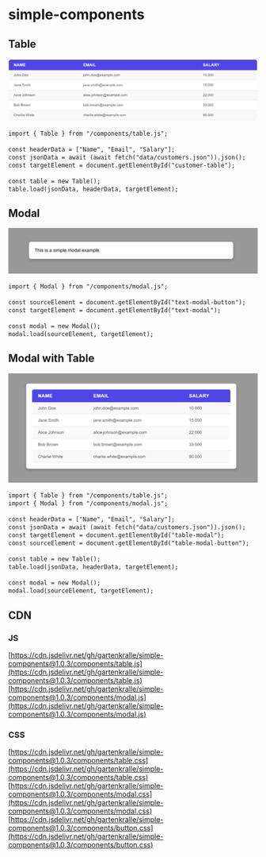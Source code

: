 # simple-components

## Table

![Class diagram](images/table.png)

```
import { Table } from "/components/table.js";

const headerData = ["Name", "Email", "Salary"];
const jsonData = await (await fetch("data/customers.json")).json();
const targetElement = document.getElementById("customer-table");

const table = new Table();
table.load(jsonData, headerData, targetElement);
```

## Modal

![Class diagram](images/modal.png)

```
import { Modal } from "/components/modal.js";

const sourceElement = document.getElementById("text-modal-button");
const targetElement = document.getElementById("text-modal");

const modal = new Modal();
modal.load(sourceElement, targetElement);
```

## Modal with Table

![Class diagram](images/modal-with-table.png)

```
import { Table } from "/components/table.js";
import { Modal } from "/components/modal.js";

const headerData = ["Name", "Email", "Salary"];
const jsonData = await (await fetch("data/customers.json")).json();
const targetElement = document.getElementById("table-modal");
const sourceElement = document.getElementById("table-modal-button");

const table = new Table();
table.load(jsonData, headerData, targetElement);

const modal = new Modal();
modal.load(sourceElement, targetElement);
```

## CDN

### JS

[https://cdn.jsdelivr.net/gh/gartenkralle/simple-components@1.0.3/components/table.js](https://cdn.jsdelivr.net/gh/gartenkralle/simple-components@1.0.3/components/table.js)
[https://cdn.jsdelivr.net/gh/gartenkralle/simple-components@1.0.3/components/modal.js](https://cdn.jsdelivr.net/gh/gartenkralle/simple-components@1.0.3/components/modal.js)

### CSS

[https://cdn.jsdelivr.net/gh/gartenkralle/simple-components@1.0.3/components/table.css](https://cdn.jsdelivr.net/gh/gartenkralle/simple-components@1.0.3/components/table.css)
[https://cdn.jsdelivr.net/gh/gartenkralle/simple-components@1.0.3/components/modal.css](https://cdn.jsdelivr.net/gh/gartenkralle/simple-components@1.0.3/components/modal.css)
[https://cdn.jsdelivr.net/gh/gartenkralle/simple-components@1.0.3/components/button.css](https://cdn.jsdelivr.net/gh/gartenkralle/simple-components@1.0.3/components/button.css)
